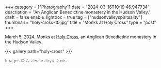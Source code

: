 +++
category = ["Photography"]
date = "2024-03-16T10:19:46.947734"
description = "An Anglican Benedictine monastery in the Hudson Valley."
draft = false
enable_lightbox = true
tag = ["hudsonvalleyspirituality"]
thumbnail = "holy-cross-10.jpg"
title = "Monks at Holy Cross"
type = "post"
+++

March 5, 2024. Monks at [Holy Cross](https://holycrossmonastery.com/), an Anglican Benedictine monastery in the Hudson Valley.

{{< gallery path="holy-cross" >}}

<span style="color: gray">Images &copy; A. Jesse Jiryu Davis</span>
